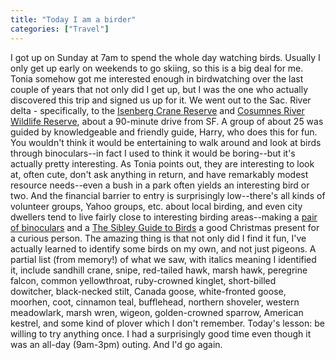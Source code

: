 ```yaml
---
title: "Today I am a birder"
categories: ["Travel"]
---
```



I got up on Sunday at 7am to spend the whole day watching birds. Usually I only get up early on weekends to go skiing, so this is a big deal for me. Tonia somehow got me interested enough in birdwatching over the last couple of years that not only did I get up, but I was the one who actually discovered this trip and signed us up for it. We went out to the Sac. River delta - specifically, to the [Isenberg Crane Reserve](http://www.kron4.com/global/story.asp?s=637166) and [Cosumnes River Wildlife Reserve](http://www.cosumnes.org/), about a 90-minute drive from SF. A group of about 25 was guided by knowledgeable and friendly guide, Harry, who does this for fun. You wouldn't think it would be entertaining to walk around and look at birds through binoculars--in fact I used to think it would be boring--but it's actually pretty interesting. As Tonia points out, they are interesting to look at, often cute, don't ask anything in return, and have remarkably modest resource needs--even a bush in a park often yields an interesting bird or two. And the financial barrier to entry is surprisingly low--there's all kinds of volunteer groups, Yahoo groups, etc. about local birding, and even city dwellers tend to live fairly close to interesting birding areas--making a [pair of binoculars](http://www.amazon.com/gp/search?ie=UTF8&keywords=binoculars&tag=httpwwwarmanc-20&index=sporting&amp;linkCode=ur2&camp=1789&creative=9325) and a [The Sibley Guide to Birds](http://www.amazon.com/gp/product/0679451226?ie=UTF8&tag=httpwwwarmanc-20&linkCode=as2&camp=1789&creative=9325&creativeASIN=0679451226) a good Christmas present for a curious person. The amazing thing is that not only did I find it fun, I've actually learned to identify some birds on my own, and not just pigeons. A partial list (from memory!) of what we saw, with italics meaning I identified it, include sandhill crane, snipe, red-tailed hawk, marsh hawk, peregrine falcon, common yellowthroat, ruby-crowned kinglet, short-billed dowitcher, black-necked stilt, Canada goose, white-fronted goose, moorhen, coot, cinnamon teal, bufflehead, northern shoveler, western meadowlark, marsh wren, wigeon, golden-crowned sparrow, American kestrel, and some kind of plover which I don't remember. Today's lesson: be willing to try anything once. I had a surprisingly good time even though it was an all-day (9am-3pm) outing. And I'd go again.
